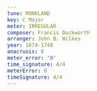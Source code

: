```yaml
---
tune: MONKLAND
key: C Major
meter: IRREGULAR
composer: Francis Duckworth
arranger: John B. Wilkes
year: 1674-1748
anacrusis: 0
meter_error: '0'
time_signature: 4/4
meterError: 0
timeSignature: 4/4
---
```

